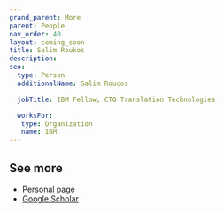```yaml
---
grand_parent: More
parent: People
nav_order: 40
layout: coming_soon
title: Salim Roukos
description:
seo:
  type: Person
  additionalName: Salim Roucos

  jobTitle: IBM Fellow, CTO Translation Technologies

  worksFor:
   type: Organization
   name: IBM
---
```


## See more

- [Personal page](https://researcher.watson.ibm.com/researcher/view.php?person=us-roukos)
- [Google Scholar](https://scholar.google.com/citations?user=1S7VwIcAAAAJ)
